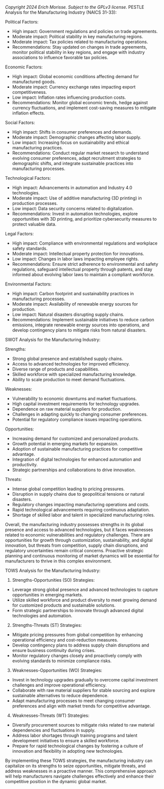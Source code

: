 *Copyright 2024 Erich Morisse.  Subject to the GPLv3 license.*
PESTLE Analysis for the Manufacturing Industry (NAICS 31-33):

Political Factors:
- High impact: Government regulations and policies on trade agreements.
- Moderate impact: Political stability in key manufacturing regions.
- Moderate impact: Tax policies related to manufacturing operations.
- Recommendations: Stay updated on changes in trade agreements, monitor political stability in key regions, and engage with industry associations to influence favorable tax policies.

Economic Factors:
- High impact: Global economic conditions affecting demand for manufactured goods.
- Moderate impact: Currency exchange rates impacting export competitiveness.
- Low impact: Inflation rates influencing production costs.
- Recommendations: Monitor global economic trends, hedge against currency fluctuations, and implement cost-saving measures to mitigate inflation effects.

Social Factors:
- High impact: Shifts in consumer preferences and demands.
- Moderate impact: Demographic changes affecting labor supply.
- Low impact: Increasing focus on sustainability and ethical manufacturing practices.
- Recommendations: Conduct regular market research to understand evolving consumer preferences, adapt recruitment strategies to demographic shifts, and integrate sustainable practices into manufacturing processes.

Technological Factors:
- High impact: Advancements in automation and Industry 4.0 technologies.
- Moderate impact: Use of additive manufacturing (3D printing) in production processes.
- Low impact: Data security concerns related to digitalization.
- Recommendations: Invest in automation technologies, explore opportunities with 3D printing, and prioritize cybersecurity measures to protect valuable data.

Legal Factors:
- High impact: Compliance with environmental regulations and workplace safety standards.
- Moderate impact: Intellectual property protection for innovations.
- Low impact: Changes in labor laws impacting employee rights.
- Recommendations: Ensure strict adherence to environmental and safety regulations, safeguard intellectual property through patents, and stay informed about evolving labor laws to maintain a compliant workforce.

Environmental Factors:
- High impact: Carbon footprint and sustainability practices in manufacturing processes.
- Moderate impact: Availability of renewable energy sources for production.
- Low impact: Natural disasters disrupting supply chains.
- Recommendations: Implement sustainable initiatives to reduce carbon emissions, integrate renewable energy sources into operations, and develop contingency plans to mitigate risks from natural disasters.

SWOT Analysis for the Manufacturing Industry:

Strengths:
- Strong global presence and established supply chains.
- Access to advanced technologies for improved efficiency.
- Diverse range of products and capabilities.
- Skilled workforce with specialized manufacturing knowledge.
- Ability to scale production to meet demand fluctuations.

Weaknesses:
- Vulnerability to economic downturns and market fluctuations.
- High capital investment requirements for technology upgrades.
- Dependence on raw material suppliers for production.
- Challenges in adapting quickly to changing consumer preferences.
- Potential for regulatory compliance issues impacting operations.

Opportunities:
- Increasing demand for customized and personalized products.
- Growth potential in emerging markets for expansion.
- Adoption of sustainable manufacturing practices for competitive advantage.
- Integration of digital technologies for enhanced automation and productivity.
- Strategic partnerships and collaborations to drive innovation.

Threats:
- Intense global competition leading to pricing pressures.
- Disruption in supply chains due to geopolitical tensions or natural disasters.
- Regulatory changes impacting manufacturing operations and costs.
- Rapid technological advancements requiring continuous adaptation.
- Shortage of skilled labor and talent in specialized manufacturing roles.

Overall, the manufacturing industry possesses strengths in its global presence and access to advanced technologies, but it faces weaknesses related to economic vulnerabilities and regulatory challenges. There are opportunities for growth through customization, sustainability, and digital innovation, but threats from competition, supply chain disruptions, and regulatory uncertainties remain critical concerns. Proactive strategic planning and continuous monitoring of market dynamics will be essential for manufacturers to thrive in this complex environment.

TOWS Analysis for the Manufacturing Industry:

1. Strengths-Opportunities (SO) Strategies:
- Leverage strong global presence and advanced technologies to capture opportunities in emerging markets.
- Utilize skilled workforce and product diversity to meet growing demand for customized products and sustainable solutions.
- Form strategic partnerships to innovate through advanced digital technologies and automation.

2. Strengths-Threats (ST) Strategies:
- Mitigate pricing pressures from global competition by enhancing operational efficiency and cost-reduction measures.
- Develop contingency plans to address supply chain disruptions and ensure business continuity during crises.
- Monitor regulatory changes closely and proactively comply with evolving standards to minimize compliance risks.

3. Weaknesses-Opportunities (WO) Strategies:
- Invest in technology upgrades gradually to overcome capital investment challenges and improve operational efficiency.
- Collaborate with raw material suppliers for stable sourcing and explore sustainable alternatives to reduce dependence.
- Adapt manufacturing processes to meet changing consumer preferences and align with market trends for competitive advantage.

4. Weaknesses-Threats (WT) Strategies:
- Diversify procurement sources to mitigate risks related to raw material dependencies and fluctuations in supply.
- Address labor shortages through training programs and talent development initiatives to ensure a skilled workforce.
- Prepare for rapid technological changes by fostering a culture of innovation and flexibility in adopting new technologies.

By implementing these TOWS strategies, the manufacturing industry can capitalize on its strengths to seize opportunities, mitigate threats, and address weaknesses in a proactive manner. This comprehensive approach will help manufacturers navigate challenges effectively and enhance their competitive position in the dynamic global market.

